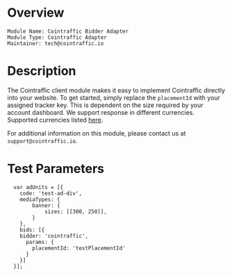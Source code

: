 # Overview

```
Module Name: Cointraffic Bidder Adapter
Module Type: Cointraffic Adapter
Maintainer: tech@cointraffic.io
```

# Description
The Cointraffic client module makes it easy to implement Cointraffic directly into your website. To get started, simply replace the ``placementId`` with your assigned tracker key. This is dependent on the size required by your account dashboard. 
We support response in different currencies. Supported currencies listed [here](https://www.ecb.europa.eu/stats/policy_and_exchange_rates/euro_reference_exchange_rates/html/index.en.html).

For additional information on this module, please contact us at ``support@cointraffic.io``.

# Test Parameters
```
  var adUnits = [{
    code: 'test-ad-div',
    mediaTypes: {
        banner: {
            sizes: [[300, 250]],
        }
    },
    bids: [{
    bidder: 'cointraffic',
      params: { 
        placementId: 'testPlacementId'
      }
    }]
  }];
```
